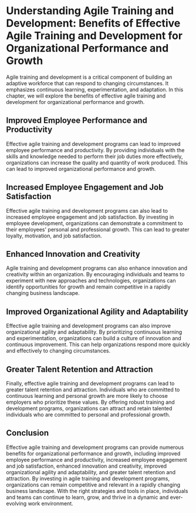 Understanding Agile Training and Development: Benefits of Effective Agile Training and Development for Organizational Performance and Growth
============================================================================================================================================

Agile training and development is a critical component of building an adaptive workforce that can respond to changing circumstances. It emphasizes continuous learning, experimentation, and adaptation. In this chapter, we will explore the benefits of effective agile training and development for organizational performance and growth.

Improved Employee Performance and Productivity
----------------------------------------------

Effective agile training and development programs can lead to improved employee performance and productivity. By providing individuals with the skills and knowledge needed to perform their job duties more effectively, organizations can increase the quality and quantity of work produced. This can lead to improved organizational performance and growth.

Increased Employee Engagement and Job Satisfaction
--------------------------------------------------

Effective agile training and development programs can also lead to increased employee engagement and job satisfaction. By investing in employee development, organizations can demonstrate a commitment to their employees' personal and professional growth. This can lead to greater loyalty, motivation, and job satisfaction.

Enhanced Innovation and Creativity
----------------------------------

Agile training and development programs can also enhance innovation and creativity within an organization. By encouraging individuals and teams to experiment with new approaches and technologies, organizations can identify opportunities for growth and remain competitive in a rapidly changing business landscape.

Improved Organizational Agility and Adaptability
------------------------------------------------

Effective agile training and development programs can also improve organizational agility and adaptability. By prioritizing continuous learning and experimentation, organizations can build a culture of innovation and continuous improvement. This can help organizations respond more quickly and effectively to changing circumstances.

Greater Talent Retention and Attraction
---------------------------------------

Finally, effective agile training and development programs can lead to greater talent retention and attraction. Individuals who are committed to continuous learning and personal growth are more likely to choose employers who prioritize these values. By offering robust training and development programs, organizations can attract and retain talented individuals who are committed to personal and professional growth.

Conclusion
----------

Effective agile training and development programs can provide numerous benefits for organizational performance and growth, including improved employee performance and productivity, increased employee engagement and job satisfaction, enhanced innovation and creativity, improved organizational agility and adaptability, and greater talent retention and attraction. By investing in agile training and development programs, organizations can remain competitive and relevant in a rapidly changing business landscape. With the right strategies and tools in place, individuals and teams can continue to learn, grow, and thrive in a dynamic and ever-evolving work environment.
